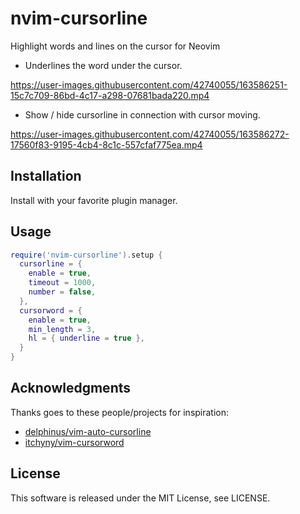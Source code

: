 # nvim-cursorline

Highlight words and lines on the cursor for Neovim

- Underlines the word under the cursor.

https://user-images.githubusercontent.com/42740055/163586251-15c7c709-86bd-4c17-a298-07681bada220.mp4

- Show / hide cursorline in connection with cursor moving.

https://user-images.githubusercontent.com/42740055/163586272-17560f83-9195-4cb4-8c1c-557cfaf775ea.mp4

## Installation

Install with your favorite plugin manager.

## Usage

```lua
require('nvim-cursorline').setup {
  cursorline = {
    enable = true,
    timeout = 1000,
    number = false,
  },
  cursorword = {
    enable = true,
    min_length = 3,
    hl = { underline = true },
  }
}
```

## Acknowledgments

Thanks goes to these people/projects for inspiration:

- [delphinus/vim-auto-cursorline](https://github.com/delphinus/vim-auto-cursorline)
- [itchyny/vim-cursorword](https://github.com/itchyny/vim-cursorword)

## License

This software is released under the MIT License, see LICENSE.

<!-- vim: set ft=markdown: -->